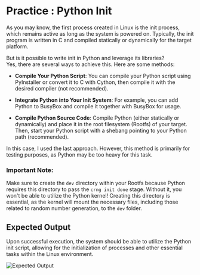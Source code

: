 # Practice : Python Init

As you may know, the first process created in Linux is the init process, which remains active as long as the system is powered on. Typically, the init program is written in C and compiled statically or dynamically for the target platform.

But is it possible to write init in Python and leverage its libraries?  
Yes, there are several ways to achieve this. Here are some methods:

- **Compile Your Python Script**: You can compile your Python script using PyInstaller or convert it to C with Cython, then compile it with the desired compiler (not recommended).
  
- **Integrate Python into Your Init System**: For example, you can add Python to BusyBox and compile it together with BusyBox for usage.
  
- **Compile Python Source Code**: Compile Python (either statically or dynamically) and place it in the root filesystem (Rootfs) of your target. Then, start your Python script with a shebang pointing to your Python path (recommended).

In this case, I used the last approach. However, this method is primarily for testing purposes, as Python may be too heavy for this task.

### Important Note:
Make sure to create the `dev` directory within your Rootfs because Python requires this directory to pass the `crng init done` stage. Without it, you won't be able to utilize the Python kernel! Creating this directory is essential, as the kernel will mount the necessary files, including those related to random number generation, to the `dev` folder.

## Expected Output

Upon successful execution, the system should be able to utilize the Python init script, allowing for the initialization of processes and other essential tasks within the Linux environment.

![Expected Output](path/to/your/image.png)

